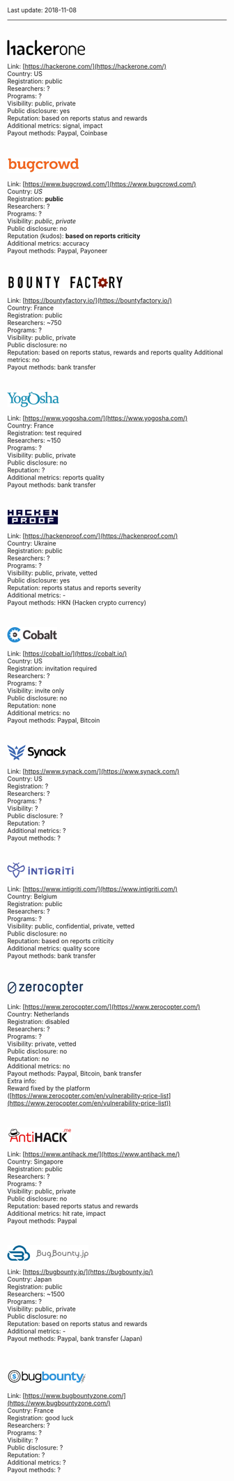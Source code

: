Last update: 2018-11-08
<br /><hr /><br />

![hackerone](images/bb-platform-hackerone.png)

Link: [https://hackerone.com/](https://hackerone.com/)  
Country: US  
Registration: public  
Researchers: ?  
Programs: ?  
Visibility: public, private  
Public disclosure: yes  
Reputation: based on reports status and rewards  
Additional metrics: signal, impact  
Payout methods: Paypal, Coinbase  
<br /><br />

![Bugcrowd](images/bb-platform-bugcrowd.png)

Link: [https://www.bugcrowd.com/](https://www.bugcrowd.com/)  
Country: _US_  
Registration: __public__  
Researchers: ?  
Programs: ?  
Visibility: *public, private*  
Public disclosure: no  
Reputation (kudos): **based on reports criticity**  
Additional metrics: accuracy  
Payout methods: Paypal, Payoneer  
<br /><br />

![Bounty Factory](images/bb-platform-bountyfactory.png)

Link: [https://bountyfactory.io/](https://bountyfactory.io/)  
Country: France  
Registration: public  
Researchers: ~750  
Programs: ?  
Visibility: public, private  
Public disclosure: no  
Reputation: based on reports status, rewards and reports quality
Additional metrics: no  
Payout methods: bank transfer  
<br /><br />

![Yogosha](images/bb-platform-yogosha.png)

Link: [https://www.yogosha.com/](https://www.yogosha.com/)  
Country: France  
Registration: test required  
Researchers: ~150  
Programs: ?  
Visibility: public, private  
Public disclosure: no  
Reputation: ?  
Additional metrics: reports quality  
Payout methods: bank transfer  
<br /><br />

![HackenProof](images/bb-platform-hackenproof.png)

Link: [https://hackenproof.com/](https://hackenproof.com/)  
Country: Ukraine  
Registration: public  
Researchers: ?  
Programs: ?  
Visibility: public, private, vetted  
Public disclosure: yes  
Reputation: reports status and reports severity  
Additional metrics: -  
Payout methods: HKN (Hacken crypto currency)  
<br /><br />

![cobalt](images/bb-platform-cobalt.png)

Link: [https://cobalt.io/](https://cobalt.io/)  
Country: US  
Registration: invitation required  
Researchers: ?  
Programs: ?  
Visibility: invite only  
Public disclosure: no  
Reputation: none  
Additional metrics: no  
Payout methods: Paypal, Bitcoin  
<br /><br />

![Synack](images/bb-platform-synack.png)

Link: [https://www.synack.com/](https://www.synack.com/)  
Country: US  
Registration: ?  
Researchers: ?  
Programs: ?  
Visibility: ?  
Public disclosure: ?  
Reputation: ?  
Additional metrics: ?  
Payout methods: ?  
<br /><br />

![Intigriti](images/bb-platform-intigriti.png)

Link: [https://www.intigriti.com/](https://www.intigriti.com/)  
Country: Belgium  
Registration: public  
Researchers: ?  
Programs: ?  
Visibility: public, confidential, private, vetted  
Public disclosure: no  
Reputation: based on reports criticity  
Additional metrics: quality score  
Payout methods: bank transfer  
<br /><br />

![Zerocopter](images/bb-platform-zerocopter.png)

Link: [https://www.zerocopter.com/](https://www.zerocopter.com/)  
Country: Netherlands  
Registration: disabled  
Researchers: ?  
Programs: ?  
Visibility: private, vetted  
Public disclosure: no  
Reputation: no  
Additional metrics: no  
Payout methods: Paypal, Bitcoin, bank transfer  
Extra info:  
Reward fixed by the platform ([https://www.zerocopter.com/en/vulnerability-price-list](https://www.zerocopter.com/en/vulnerability-price-list))  
<br /><br />

![AntiHack.me](images/bb-platform-antihackme.png)

Link: [https://www.antihack.me/](https://www.antihack.me/)  
Country: Singapore  
Registration: public  
Researchers: ?  
Programs: ?  
Visibility: public, private  
Public disclosure: no  
Reputation: based reports status and rewards  
Additional metrics: hit rate, impact  
Payout methods: Paypal  
<br /><br />

![BugBounty.jp](images/bb-platform-bugbountyjp.png)

Link: [https://bugbounty.jp/](https://bugbounty.jp/)  
Country: Japan  
Registration: public  
Researchers: ~1500  
Programs: ?  
Visibility: public, private  
Public disclosure: no  
Reputation: based on reports status and rewards  
Additional metrics: -  
Payout methods: Paypal, bank transfer (Japan)  

<br /><br />

![BugBountyZone](images/bb-platform-bugbountyzone.png)

Link: [https://www.bugbountyzone.com/](https://www.bugbountyzone.com/)  
Country: France  
Registration: good luck  
Researchers: ?  
Programs: ?  
Visibility: ?  
Public disclosure: ?  
Reputation: ?  
Additional metrics: ?  
Payout methods: ?  
<br /><br />

